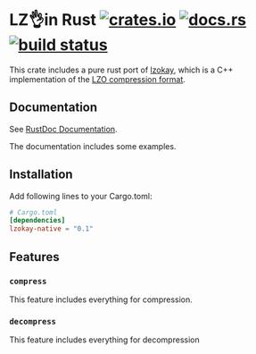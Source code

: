 # LZ👌in Rust [![crates.io](https://img.shields.io/crates/v/lzokay-native?style=flat-square&logo=rust)](https://crates.io/crates/lzokay-native) [![docs.rs](https://img.shields.io/badge/docs.rs-lzokay--native-66c2a5.svg?logo=docs.rs&style=flat-square)](https://docs.rs/lzokay-native) [![build status](https://img.shields.io/github/actions/workflow/status/arma-tools/lzokay-native-rs/CI.yml?branch=master&style=flat-square)](https://github.com/arma-tools/lzokay-native-rs/actions?query=branch%3Amaster)

This crate includes a pure rust port of [lzokay](https://github.com/jackoalan/lzokay), which is a C++ implementation of the [LZO compression format](http://www.oberhumer.com/opensource/lzo/).

## Documentation
See [RustDoc Documentation](https://docs.rs/lzokay-native).

The documentation includes some examples.

## Installation

Add following lines to your Cargo.toml:
```toml
# Cargo.toml
[dependencies]
lzokay-native = "0.1"
```

## Features

### `compress`
This feature includes everything for compression.

### `decompress`
This feature includes everything for decompression